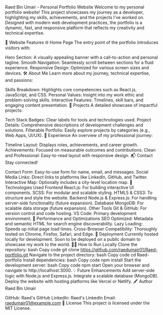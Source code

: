 Raed Bin Umair - Personal Portfolio Website
Welcome to my personal portfolio website! This project showcases my journey as a developer, highlighting my skills, achievements, and the projects I've worked on. Designed with modern web development practices, the portfolio is a dynamic, fast, and responsive platform that reflects my creativity and technical expertise.

🌟 Website Features
🌐 Home Page
The entry point of the portfolio introduces visitors with:

Hero Section: A visually appealing banner with a call-to-action and personal tagline.
Smooth Navigation: Seamlessly scroll between sections for a fluid experience.
Responsive Design: Optimized for various screen sizes and devices.
🛠 About Me
Learn more about my journey, technical expertise, and passions:

Skills Breakdown: Highlights core competencies such as React.js, JavaScript, and CSS.
Personal Values: Insight into my work ethic and problem-solving skills.
Interactive Features: Timelines, skill bars, and engaging content presentation.
📂 Projects
A detailed showcase of impactful projects:

Tech Stack Badges: Clear labels for tools and technologies used.
Project Details: Comprehensive descriptions of development challenges and solutions.
Filterable Portfolio: Easily explore projects by categories (e.g., Web Apps, UI/UX).
💼 Experience
An overview of my professional journey:

Timeline Layout: Displays roles, achievements, and career growth.
Achievements: Focused on measurable outcomes and contributions.
Clean and Professional: Easy-to-read layout with responsive design.
📬 Contact
Stay connected!

Contact Form: Easy-to-use form for name, email, and messages.
Social Media Links: Direct links to platforms like LinkedIn, GitHub, and Twitter.
Interactive Map: Optionally includes a city-level location map.
🔧 Technologies Used
Frontend
React.js: For building interactive UI components.
SCSS: For modular and scalable styling.
HTML5 & CSS3: To structure and style the website.
Backend
Node.js & Express.js: For handling server-side functionality (future expansion).
Database
MongoDB: For scalable data storage (future expansion).
Other Tools
Git & GitHub: For version control and code hosting.
VS Code: Primary development environment.
🚀 Performance and Optimizations
SEO Optimized: Metadata and semantic HTML for search engine discoverability.
Lazy Loading: Speeds up initial page load times.
Cross-Browser Compatibility: Thoroughly tested on Chrome, Firefox, Safari, and Edge.
🎯 Deployment
Currently hosted locally for development.
Soon to be deployed on a public domain to showcase my work to the world.
👨‍💻 How to Run Locally
Clone the repository:
bash
Copy code
git clone https://github.com/raedumair01/Raed-portfolio.git
Navigate to the project directory:
bash
Copy code
cd Raed-portfolio
Install dependencies:
bash
Copy code
npm install
Start the development server:
bash
Copy code
npm start
Open your browser and navigate to http://localhost:3000.
💡 Future Enhancements
Add server-side logic with Node.js and Express.js.
Integrate a scalable database (MongoDB).
Deploy the website with hosting platforms like Vercel or Netlify.
🖋️ Author
Raed Bin Umair

GitHub: Raed's GitHub
LinkedIn: Raed's LinkedIn
Email: raedumair01@example.com
📄 License
This project is licensed under the MIT License.
